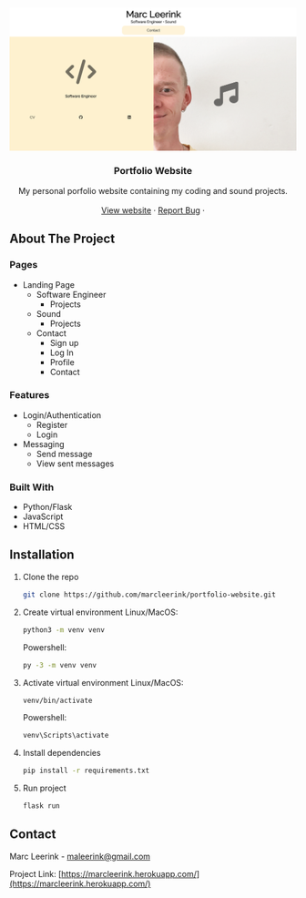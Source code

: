 
<br />
<p align="center">
  <a href="https://github.com/marcleerink/portfolio_website">
    <img src="app/static/images/portfolio_website_screenshot.png" alt="Logo">
  </a>

  <h3 align="center">Portfolio Website</h3>

  <p align="center">
    My personal porfolio website containing my coding and sound projects.
    <br />
    <br />
    <a href="https://marcleerink.herokuapp.com/">View website</a>
    ·
    <a href="https://github.com/marcleerink/portfolio-website/issues">Report Bug</a>
    ·
  </p>
</p>

## About The Project

### Pages
- Landing Page
    - Software Engineer
        - Projects
    - Sound
        - Projects
    - Contact
        - Sign up
        - Log In
        - Profile
        - Contact
### Features
- Login/Authentication
    - Register
    - Login
- Messaging
    - Send message
    - View sent messages
### Built With

- Python/Flask
- JavaScript
- HTML/CSS

## Installation

1. Clone the repo
   ```sh
   git clone https://github.com/marcleerink/portfolio-website.git
   ```
2. Create virtual environment
   Linux/MacOS:
   ```sh
   python3 -m venv venv
   ```
   Powershell:
   ```sh
   py -3 -m venv venv
   ```
3. Activate virtual environment
   Linux/MacOS:
   ```sh
   venv/bin/activate
   ```
   Powershell:
   ```sh
   venv\Scripts\activate
   ```
4. Install dependencies
   ```sh
   pip install -r requirements.txt
   ```
5. Run project
   ```sh
   flask run
   ```

## Contact

Marc Leerink - maleerink@gmail.com

Project Link: [https://marcleerink.herokuapp.com/](https://marcleerink.herokuapp.com/)